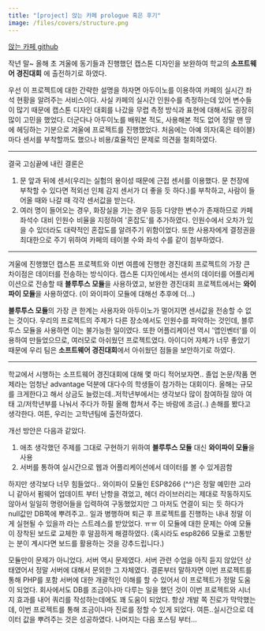 ```yaml
---
title: "[project] 앉는 카페 prologue 혹은 후기"
image: /files/covers/structure.png
---
```


[앉는 카페 github](https://github.com/2yeseul/sitting-cafe)

작년 말~ 올해 초 겨울에 동기들과 진행했던 캡스톤 디자인을 보완하여 학교의 **소프트웨어 경진대회** 에 출전하기로 하였다. 

 우선 이 프로젝트에 대한 간략한 설명을 하자면 아두이노를 이용하여 카페의 실시간 좌석 현황을 알려주는 서비스이다. 사실 카페의 실시간 인원수를 측정하는데 있어 변수들이 많기 때문에 캡스톤 디자인 대회를 나갔을 무렵 측정 방식과 표현에 대해서도 굉장히 많이 고민을 했었다.  더군다나 아두이노를 배워본 적도, 사용해본 적도 없어 정말 맨 땅에 헤딩하는 기분으로 겨울에 프로젝트를 진행했었다. 처음에는 아예 의자(혹은 테이블) 마다 센서를 부착할까도 했으나 비용/효율적인 문제로 의견을 철회하였다. 

---

 결국 고심끝에 내린 결론은

1. 문 앞과 뒤에 센서(우리는 실험의 용이성 때문에 근접 센서를 이용했다. 문 천장에 부착할 수 있다면 적외선 인체 감지 센서가 더 좋을 듯 하다.)를 부착하고, 사람이 들어올 때와 나갈 때 각각 센서값을 받는다.
2. 여러 명이 들어오는 경우, 화장실을 가는 경우 등등 다양한 변수가 존재하므로 카페 좌석수 대비 인원수 비율을 지정하여 '혼잡도'를 추가하였다. 인원수에서 오차가 있을 수 있더라도 대략적인 혼잡도를 알려주기 위함이었다. 또한 사용자에게 결정권을 최대한으로 주기 위하여 카페의 테이블 수와 좌석 수를 같이 첨부하였다.

---

 겨울에 진행했던 캡스톤 프로젝트와 이번 여름에 진행한 경진대회 프로젝트의 가장 큰 차이점은 데이터를 전송하는 방식이다.  캡스톤 디자인에서는 센서의 데이터를 어플리케이션으로 전송할 때 **블루투스 모듈**을 사용하였고, 보완한 경진대회 프로젝트에서는 **와이파이 모듈**을 사용하였다. (이 와이파이 모듈에 대해선 추후에 더...)  

**블루투스 모듈**의 가장 큰 한계는 사용자와 아두이노가 멀어지면 센서값을 전송할 수 없는 것이다. 우리의 프로젝트의 주제가 다른 장소에서도 인원수를 파악하는 것인데, 블루투스 모듈을 사용하면 이는 불가능한 일이였다. 또한 어플리케이션 역시 '앱인벤터'를 이용하여 만들었으므로, 여러모로 아쉬웠던 프로젝트였다. 아이디어 자체가 너무 좋았기 때문에 우리 팀은 **소프트웨어 경진대회**에서 아쉬웠던 점들을 보안하기로 하였다. 

---

학교에서 시행하는 소프트웨어 경진대회에 대해 몇 마디 적어보자면.. 졸업 논문/작품 면제라는 엄청난 advantage 덕분에 대다수의 학생들이 참가하는 대회이다. 올해는 규모를 크게한다고 해서 상금도 늘렸는데..저학년부에서는 생각보다 많이 참여하질 않아 여태 고/저학년부를 나눠서 주다가 하필 올해 합쳐서 주는 바람에 조금(..) 손해를 봤다고 생각한다. 여튼, 우리는 고학년팀에 출전하였다. 

 개선 방안은 다음과 같았다.

1. 애초 생각했던 주제를 그대로 구현하기 위하여 **블루투스 모듈** 대신 **와이파이 모듈**을 사용
2. 서버를 통하여 실시간으로 웹과 어플리케이션에서 데이터를 볼 수 있게끔함

하지만 생각보다 너무 힘들었다.. 와이파이 모듈인 ESP8266 (^^)은 정말 예민한 고라니 같아서 펌웨어 업데이트 부터 난항을 겪었고, 헤더 라이브러리는 제대로 작동하지도 않아서 일일히 명령어들을 입력하여 구동했었지만 그 마저도 연결이 되는 듯 하다가 null값만 DB쪽에 뿌려주고.. 일과 병행하며 퇴근 후 프로젝트를 진행하는 내내 정말 이게 실현될 수 있을까 라는 스트레스를 받았었다. ㅠㅠ 이 모듈에 대한 문제는 아예 모듈이 장착된 보드로 교체한 후 말끔하게 해결하였다. (혹시라도 esp8266 모듈로 고통받는 분이 계시다면 보드를 활용하는 것을 강추드립니다.)

모듈만이 문제가 아니었다. 서버 역시 문제였다. 서버 관련 수업을 아직 듣지 않았던 상태였어서 정말 서버에 대해서 문외한 그 자체였다. 결론부터 말하자면 이번 프로젝트를 통해 PHP를 포함 서버에 대한 개괄적인 이해를 할 수 있어서 이 프로젝트가 정말 도움이 되었다.  회사에서도 DB를 조금이나마 다루는 일을 했던 것이 이번 프로젝트와 시너지 효과를 내어 쿼리를 작성하는데에도 꽤 도움이 되었다. 항상 개발 쪽 진로가 막막했는데, 이번 프로젝트를 통해 조금이나마 진로를 정할 수 있게 되었다. 여튼..실시간으로 데이터 값을 뿌려주는 것은 성공하였다. 나머지는 다음 포스팅 부터...